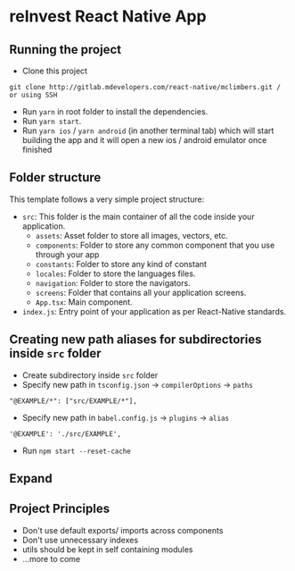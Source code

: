 # reInvest React Native App

## Running the project

- Clone this project
```
git clone http://gitlab.mdevelopers.com/react-native/mclimbers.git / or using SSH
```

- Run `yarn` in root folder to install the dependencies.
- Run `yarn start`.
- Run `yarn ios` / `yarn android` (in another terminal tab) which will start building the app and it will open a new ios / android emulator once finished


## Folder structure

This template follows a very simple project structure:

- `src`: This folder is the main container of all the code inside your application.
    - `assets`: Asset folder to store all images, vectors, etc.
    - `components`: Folder to store any common component that you use through your app
    - `constants`: Folder to store any kind of constant
    - `locales`: Folder to store the languages files.
    - `navigation`: Folder to store the navigators.
    - `screens`: Folder that contains all your application screens.
    - `App.tsx`: Main component.
- `index.js`: Entry point of your application as per React-Native standards.


## Creating new path aliases for subdirectories inside `src` folder

- Create subdirectory inside `src` folder
- Specify new path in `tsconfig.json` -> `compilerOptions` -> `paths`
```
"@EXAMPLE/*": ["src/EXAMPLE/*"],
```
- Specify new path in `babel.config.js` -> `plugins` -> `alias`
```
'@EXAMPLE': './src/EXAMPLE',
```
- Run `npm start --reset-cache`

## Expand 


## Project Principles

- Don't use default exports/ imports across components
- Don't use unnecessary indexes
- utils should be kept in self containing modules
- ...more to come
